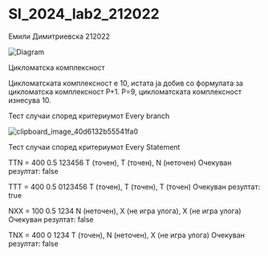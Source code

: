 # SI_2024_lab2_212022
Емили Димитриевска 212022

![Diagram](https://github.com/EmiliDimitrievska/SI_2024_lab2_212022/assets/126581303/64b68067-2f5e-4d88-a95f-98e291f3e5fe)

Цикломатска комплексност

Цикломатската комплексност е 10, истата ја добив со формулата за цикломатска комплексност P+1.  P=9, цикломатската комплексност изнесува 10.

Тест случаи според критериумот Every branch

![clipboard_image_40d6132b55541fa0](https://github.com/EmiliDimitrievska/SI_2024_lab2_212022/assets/126581303/371f435e-728b-4333-b64f-231e0cbdf37a)


Тест случаи според критериумот Every Statement

TTN = 400 0.5 123456
T (точен), T (точен), N (неточен)
Очекуван резултат: false

TTT = 400 0.5 0123456
T (точен), T (точен), T (точен)
Очекуван резултат: true

NXX = 100 0.5 1234
N (неточен), X (не игра улога), X (не игра улога)
Очекуван резултат: false

TNX = 400 0 1234
T (точен), N (неточен), X (не игра улога)
Очекуван резултат: false
